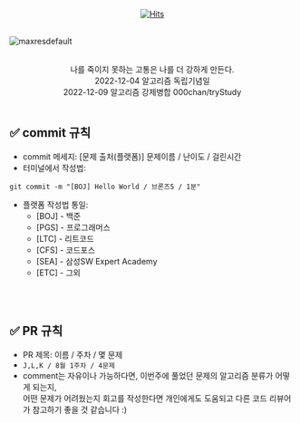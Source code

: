 <div align=center>
 
[![Hits](https://hits.seeyoufarm.com/api/count/incr/badge.svg?url=https%3A%2F%2Fgithub.com%2F000chan%2FtryStudy&count_bg=%2379C83D&title_bg=%23555555&icon=&icon_color=%23E7E7E7&title=hits&edge_flat=false)](https://hits.seeyoufarm.com)
 </div>
 
 

<br />![maxresdefault](https://user-images.githubusercontent.com/89565071/205483401-bb671b3d-d4c2-44bc-a5a7-a7b43da3bcf1.jpg)



<br />

<div align=center>
나를 죽이지 못하는 고통은 나를 더 강하게 만든다.<br>
2022-12-04 알고리즘 독립기념일<br>
2022-12-09 알고리즘 강제병합 000chan/tryStudy
</div>

<br />



## ✅ commit 규칙
- commit 메세지: [문제 출처(플랫폼)] 문제이름 / 난이도 / 걸린시간
- 터미널에서 작성법: 
```
git commit -m "[BOJ] Hello World / 브론즈5 / 1분"
```
- 플랫폼 작성법 통일: 
  * [BOJ] - 백준 
  * [PGS] - 프로그래머스
  * [LTC] - 리트코드
  * [CFS] - 코드포스
  * [SEA] - 삼성SW Expert Academy
  * [ETC] - 그외



<br />
<br />



## ✅ PR 규칙
- PR 제목: 이름 / 주차 / 몇 문제
-  ```J,L,K / 8월 1주차 / 4문제 ```
-  comment는 자유이나 가능하다면, 이번주에 풀었던 문제의 알고리즘 분류가 어떻게 되는지, <br> 어떤 문제가 어려웠는지 회고를 작성한다면 개인에게도 도움되고 다른 코드 리뷰어가 참고하기 좋을 것 같습니다 :)



<br />
<br />



